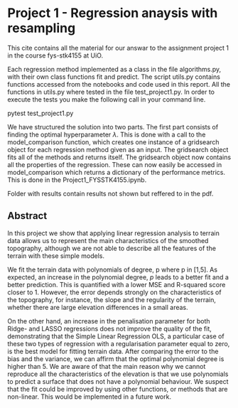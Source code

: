 # Project 1 - Regression anaysis with resampling
This cite contains all the material for our answar to the assignment project 1 in the course fys-stk4155 at UiO. 

Each regression method implemented as a class in the file algorithms.py, with their own class functions fit and predict. The script utils.py contains functions accessed from the notebooks and code used in this report. All the functions in utils.py where tested in the file test_project1.py. In order to execute the tests you make the following call in your command line. 

pytest test_project1.py


We have structured the solution into two parts. The first part consists of finding the optimal hyperparameter $\lambda$. This is done with a call to the model_comparison function, which creates one instance of a gridsearch object for each regression method given as an input. The gridsearch object fits all of the methods and returns itself. The gridsearch object now contains all the properties of the regression. These can now easily be accessed in model_comparison which returns a dictionary of the performance metrics. This is done in the Project1_FYSSTK4155.ipynb. 

Folder with results contain results not shown but reffered to in the pdf.

## Abstract
In this project we show that applying linear regression analysis to terrain data allows us to represent the main characteristics of the smoothed topography, although we are not able to describe all the features of the terrain with these simple models. 

We fit the terrain data with polynomials of degree, p where p in [1,5]. As expected, an increase in the polynomial degree, $p$ leads to a better fit and a better prediction. This is quantified with a lower MSE and R-squared score closer to 1. However, the error depends strongly on the characteristics of the topography, for instance, the slope and the regularity of the terrain, whether there are large elevation differences in a small areas. 

On the other hand, an increase in the penalisation parameter for both Ridge- and LASSO regressions does not improve the quality of the fit, demonstrating that the Simple Linear Regression OLS, a particular case of these two types of regression with a regularisation parameter equal to zero, is the best model for fitting terrain data. After comparing the error to the bias and the variance, we can affirm that the optimal polynomial degree is higher than 5. We are aware of that the main reason why we cannot reproduce all the characteristics of the elevation is that we use polynomials to predict a surface that does not have a polynomial behaviour. We suspect that the fit could be improved by using other functions, or methods that are non-linear. This would be implemented in a future work.
